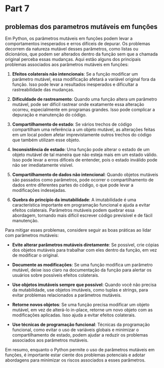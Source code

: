 # Part 7

## problemas dos parametros mutáveis em funções

Em Python, os parâmetros mutáveis em funções podem levar a comportamentos inesperados e erros difíceis de depurar. Os problemas decorrem da natureza mutável desses parâmetros, como listas ou dicionários, que podem ser alterados dentro da função sem que a chamada original perceba essas mudanças. Aqui estão alguns dos principais problemas associados aos parâmetros mutáveis em funções:

1. **Efeitos colaterais não intencionais**: Se a função modificar um parâmetro mutável, essa modificação afetará a variável original fora da função. Isso pode levar a resultados inesperados e dificultar a rastreabilidade das mudanças.

2. **Dificuldade de rastreamento**: Quando uma função altera um parâmetro mutável, pode ser difícil rastrear onde exatamente essa alteração ocorreu, especialmente em programas grandes. Isso pode complicar a depuração e manutenção do código.

3. **Compartilhamento de estado**: Se vários trechos de código compartilham uma referência a um objeto mutável, as alterações feitas em um local podem afetar imprevistamente outros trechos do código que também utilizam esse objeto.

4. **Inconsistência de estado**: Uma função pode alterar o estado de um objeto mutável de tal maneira que não esteja mais em um estado válido. Isso pode levar a erros difíceis de entender, pois o estado inválido pode não ser imediatamente visível.

5. **Compartilhamento de dados não intencional**: Quando objetos mutáveis são passados como parâmetros, pode ocorrer o compartilhamento de dados entre diferentes partes do código, o que pode levar a modificações indesejadas.

6. **Quebra do princípio da imutabilidade**: A imutabilidade é uma característica importante em programação funcional e ajuda a evitar efeitos colaterais. Parâmetros mutáveis podem quebrar essa abordagem, tornando mais difícil escrever código previsível e de fácil manutenção.

Para mitigar esses problemas, considere seguir as boas práticas ao lidar com parâmetros mutáveis:

- **Evite alterar parâmetros mutáveis diretamente**: Se possível, crie cópias dos objetos mutáveis para trabalhar com eles dentro da função, em vez de modificar o original.

- **Documente as modificações**: Se uma função modifica um parâmetro mutável, deixe isso claro na documentação da função para alertar os usuários sobre possíveis efeitos colaterais.

- **Use objetos imutáveis sempre que possível**: Quando você não precisa da mutabilidade, use objetos imutáveis, como tuplas e strings, para evitar problemas relacionados a parâmetros mutáveis.

- **Retorne novos objetos**: Se uma função precisa modificar um objeto mutável, em vez de alterá-lo in-place, retorne um novo objeto com as modificações aplicadas. Isso ajuda a evitar efeitos colaterais.

- **Use técnicas de programação funcional**: Técnicas da programação funcional, como evitar o uso de variáveis globais e minimizar o compartilhamento de estado, podem ajudar a reduzir os problemas associados aos parâmetros mutáveis.

Em resumo, enquanto o Python permite o uso de parâmetros mutáveis em funções, é importante estar ciente dos problemas potenciais e adotar abordagens para minimizar os riscos associados a esses parâmetros.
